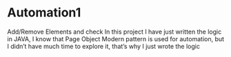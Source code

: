 # Automation1
Add/Remove Elements and check
In this project I have just written the logic in JAVA, I know that Page Object Modern pattern is used for automation, but I didn’t have much time to explore it, that’s why I just wrote the logic
